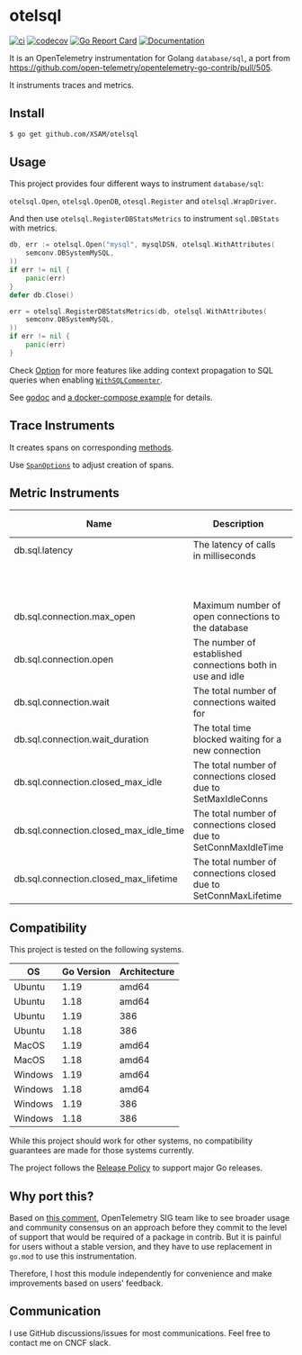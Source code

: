 # otelsql

[![ci](https://github.com/XSAM/otelsql/actions/workflows/ci.yaml/badge.svg?branch=main)](https://github.com/XSAM/otelsql/actions/workflows/ci.yaml)
[![codecov](https://codecov.io/gh/XSAM/otelsql/branch/main/graph/badge.svg?token=21S08PK9K0)](https://codecov.io/gh/XSAM/otelsql)
[![Go Report Card](https://goreportcard.com/badge/github.com/XSAM/otelsql)](https://goreportcard.com/report/github.com/XSAM/otelsql)
[![Documentation](https://godoc.org/github.com/XSAM/otelsql?status.svg)](https://pkg.go.dev/mod/github.com/XSAM/otelsql)

It is an OpenTelemetry instrumentation for Golang `database/sql`, a port from https://github.com/open-telemetry/opentelemetry-go-contrib/pull/505.

It instruments traces and metrics.

## Install

```bash
$ go get github.com/XSAM/otelsql
```

## Usage

This project provides four different ways to instrument `database/sql`:

`otelsql.Open`, `otelsql.OpenDB`, `otesql.Register` and `otelsql.WrapDriver`.

And then use `otelsql.RegisterDBStatsMetrics` to instrument `sql.DBStats` with metrics.

```go
db, err := otelsql.Open("mysql", mysqlDSN, otelsql.WithAttributes(
	semconv.DBSystemMySQL,
))
if err != nil {
	panic(err)
}
defer db.Close()

err = otelsql.RegisterDBStatsMetrics(db, otelsql.WithAttributes(
	semconv.DBSystemMySQL,
))
if err != nil {
	panic(err)
}
```

Check [Option](https://pkg.go.dev/github.com/XSAM/otelsql#Option) for more features like adding context propagation to SQL queries when enabling [`WithSQLCommenter`](https://pkg.go.dev/github.com/XSAM/otelsql#WithSQLCommenter).

See [godoc](https://pkg.go.dev/mod/github.com/XSAM/otelsql) and [a docker-compose example](./example/README.md) for details.

## Trace Instruments

It creates spans on corresponding [methods](https://pkg.go.dev/github.com/XSAM/otelsql#Method).

Use [`SpanOptions`](https://pkg.go.dev/github.com/XSAM/otelsql#SpanOptions) to adjust creation of spans.

## Metric Instruments

| Name                                         | Description                                                      | Units | Instrument Type      | Value Type | Attribute Key(s) | Attribute Values                   |
| -------------------------------------------- | ---------------------------------------------------------------- | ----- | -------------------- | ---------- | ---------------- | ---------------------------------- |
| db.sql.latency                               | The latency of calls in milliseconds                             | ms    | Histogram            | float64    | status           | ok, error                          |
|                                              |                                                                  |       |                      |            | method           | method name, like `sql.conn.query` |
| db.sql.connection.max_open                   | Maximum number of open connections to the database               |       | Asynchronous Gauge   | int64      |                  |                                    |
| db.sql.connection.open                       | The number of established connections both in use and idle       |       | Asynchronous Gauge   | int64      | status           | idle, inuse                        |
| db.sql.connection.wait                 | The total number of connections waited for                       |       | Asynchronous Counter | int64      |                  |                                    |
| db.sql.connection.wait_duration        | The total time blocked waiting for a new connection              | ms    | Asynchronous Counter | float64    |                  |                                    |
| db.sql.connection.closed_max_idle      | The total number of connections closed due to SetMaxIdleConns    |       | Asynchronous Counter | int64      |                  |                                    |
| db.sql.connection.closed_max_idle_time | The total number of connections closed due to SetConnMaxIdleTime |       | Asynchronous Counter | int64      |                  |                                    |
| db.sql.connection.closed_max_lifetime  | The total number of connections closed due to SetConnMaxLifetime |       | Asynchronous Counter | int64      |                  |                                    |

## Compatibility

This project is tested on the following systems.

| OS      | Go Version | Architecture |
| ------- | ---------- | ------------ |
| Ubuntu  | 1.19       | amd64        |
| Ubuntu  | 1.18       | amd64        |
| Ubuntu  | 1.19       | 386          |
| Ubuntu  | 1.18       | 386          |
| MacOS   | 1.19       | amd64        |
| MacOS   | 1.18       | amd64        |
| Windows | 1.19       | amd64        |
| Windows | 1.18       | amd64        |
| Windows | 1.19       | 386          |
| Windows | 1.18       | 386          |

While this project should work for other systems, no compatibility guarantees
are made for those systems currently.

The project follows the [Release Policy](https://golang.org/doc/devel/release#policy) to support major Go releases.

## Why port this?

Based on [this comment](https://github.com/open-telemetry/opentelemetry-go-contrib/pull/505#issuecomment-800452510), OpenTelemetry SIG team like to see broader usage and community consensus on an approach before they commit to the level of support that would be required of a package in contrib. But it is painful for users without a stable version, and they have to use replacement in `go.mod` to use this instrumentation.

Therefore, I host this module independently for convenience and make improvements based on users' feedback.

## Communication

I use GitHub discussions/issues for most communications. Feel free to contact me on CNCF slack.

